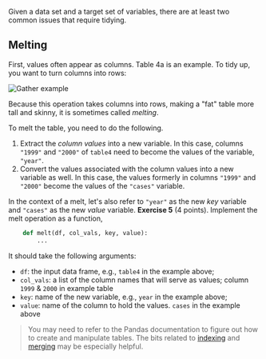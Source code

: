 

Given a data set and a target set of variables, there are at least two common issues that require tidying.
## Melting
First, values often appear as columns. Table 4a is an example. To tidy up, you want to turn columns into rows:

![Gather example](http://r4ds.had.co.nz/images/tidy-9.png)

Because this operation takes columns into rows, making a "fat" table more tall and skinny, it is sometimes called _melting_.



To melt the table, you need to do the following.

1. Extract the _column values_ into a new variable. In this case, columns `"1999"` and `"2000"` of `table4` need to become the values of the variable, `"year"`.
2. Convert the values associated with the column values into a new variable as well. In this case, the values formerly in columns `"1999"` and `"2000"` become the values of the `"cases"` variable.

In the context of a melt, let's also refer to `"year"` as the new _key_ variable and `"cases"` as the new _value_ variable.
**Exercise 5** (4 points). Implement the melt operation as a function,

```python
    def melt(df, col_vals, key, value):
        ...
```

It should take the following arguments:
- `df`: the input data frame, e.g., `table4` in the example above;
- `col_vals`: a list of the column names that will serve as values;  column `1999` & `2000` in example  table
- `key`: name of the new variable, e.g., `year` in the example above;
- `value`: name of the column to hold the values. `cases` in the example above

> You may need to refer to the Pandas documentation to figure out how to create and manipulate tables. The bits related to [indexing](http://pandas.pydata.org/pandas-docs/stable/indexing.html) and [merging](http://pandas.pydata.org/pandas-docs/stable/merging.html) may be especially helpful.


